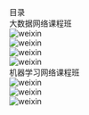 目录</br>
大数据网络课程班</br>
![weixin](https://github.com/tenthgo/bygc945/blob/master/contents/www.crxy.cn/image/c1.jpg)</br>
![weixin](https://github.com/tenthgo/bygc945/blob/master/contents/www.crxy.cn/image/c2.jpg)</br>
![weixin](https://github.com/tenthgo/bygc945/blob/master/contents/www.crxy.cn/image/c3.jpg)</br>
![weixin](https://github.com/tenthgo/bygc945/blob/master/contents/www.crxy.cn/image/c4.jpg)</br>
机器学习网络课程班</br>
![weixin](https://github.com/tenthgo/bygc945/blob/master/contents/www.crxy.cn/image/jixie1.jpg)</br>
![weixin](https://github.com/tenthgo/bygc945/blob/master/contents/www.crxy.cn/image/jixie2.jpg)</br>
![weixin](https://github.com/tenthgo/bygc945/blob/master/contents/www.crxy.cn/image/jixie3.jpg)</br>
